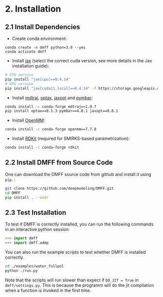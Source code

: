 # 2. Installation
## 2.1 Install Dependencies
+ Create conda environment:
```
conda create -n dmff python=3.9 --yes
conda activate dmff
```
+ Install [jax](https://github.com/google/jax) (select the correct cuda version, see more details in the Jax installation guide):
```bash
# CPU version
pip install "jax[cpu]==0.4.14"
# GPU version
pip install "jax[cuda11_local]==0.4.14" -f https://storage.googleapis.com/jax-releases/jax_cuda_releases.html
```
+ Install [mdtraj](https://github.com/mdtraj/mdtraj), [optax](https://github.com/deepmind/optax), [jaxopt](https://github.com/google/jaxopt) and [pymbar](https://github.com/choderalab/pymbar):
```bash
conda install -c conda-forge mdtraj==1.9.7
pip install optax==0.1.3 pymbar==4.0.1 jaxopt==0.8.1
```
+ Install [OpenMM](https://openmm.org/):
```bash
conda install -c conda-forge openmm==7.7.0
```
+ Install [RDKit](https://www.rdkit.org/) (required for SMIRKS-based parametrization):
```bash
conda install -c conda-forge rdkit
```
## 2.2 Install DMFF from Source Code
One can download the DMFF source code from github and install it using `pip`. :
```bash
git clone https://github.com/deepmodeling/DMFF.git
cd DMFF
pip install . --user
```

## 2.3 Test Installation
To test if DMFF is correctly installed, you can run the following commands in an interactive python session:
```python
>>> import dmff
>>> import dmff.admp
```

You can also run the example scripts to test whether DMFF is installed correctly.
```bash
cd ./examples/water_fullpol
python ./run.py

```
Note that the scripts will run slower than expect if `DO_JIT = True` in `dmff/settings.py`. This is because the programm will do the jit compilation when a function is invoked in the first time.
